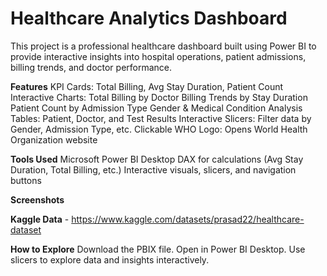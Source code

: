 # Healthcare Analytics Dashboard

This project is a professional healthcare dashboard built using Power BI to provide interactive insights into hospital operations, patient admissions, billing trends, and doctor performance.

**Features**
KPI Cards: Total Billing, Avg Stay Duration, Patient Count
Interactive Charts:
Total Billing by Doctor
Billing Trends by Stay Duration
Patient Count by Admission Type
Gender & Medical Condition Analysis
Tables: Patient, Doctor, and Test Results
Interactive Slicers: Filter data by Gender, Admission Type, etc.
Clickable WHO Logo: Opens World Health Organization website

**Tools Used**
Microsoft Power BI Desktop
DAX for calculations (Avg Stay Duration, Total Billing, etc.)
Interactive visuals, slicers, and navigation buttons

**Screenshots**

**Kaggle Data** - https://www.kaggle.com/datasets/prasad22/healthcare-dataset

**How to Explore**
Download the PBIX file.
Open in Power BI Desktop.
Use slicers to explore data and insights interactively.
